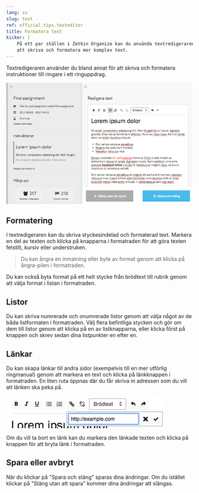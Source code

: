 ```yaml
---
lang: sv
slug: text
ref: official.tips.texteditor
title: Formatera text
kicker: |
    På ett par ställen i Zetkin Organize kan du använda textredigeraren för
    att skriva och formatera mer komplex text.
---
```


Textredigeraren använder du bland annat för att skriva och formatera
instruktioner till ringare i ett ringuppdrag.

![Textredigeraren](./textredigeraren.png)

## Formatering
I textredigeraren kan du skriva styckesindelad och formaterad text. Markera
en del av texten och klicka på knapparna i formatraden för att göra texten
fetstilt, kursiv eller understruken.

> Du kan ångra en inmatning eller byte av format genom att klicka på
> ångra-pilen i formatraden.

Du kan också byta format på ett helt stycke från brödtext till rubrik genom
att välja format i listan i formatraden.

## Listor
Du kan skriva numrerade och onumrerade listor genom att välja något av de
båda listformaten i formatraden. Välj flera befintliga stycken och gör om dem
till listor genom att klicka på en av listknapparna, eller klicka först på
knappen och skrev sedan dina listpunkter en efter en.

## Länkar
Du kan skapa länkar till andra sidor (exempelvis till en mer utförlig
ringmanual) genom att markera en text och klicka på länkknappen i formatraden.
En liten ruta öppnas där du får skriva in adressen som du vill att länken ska
peka på.

![Länka text](./lanka-text.png)

Om du vill ta bort en länk kan du markera den länkade texten och klicka på
knappen för att bryta länk i formatraden.

## Spara eller avbryt
När du klickar på "Spara och stäng" sparas dina ändringar. Om du istället
klickar på "Stäng utan att spara" kommer dina ändringar att slängas.
